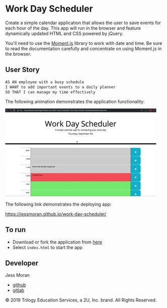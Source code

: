 # Work Day Scheduler

Create a simple calendar application that allows the user to save events for each hour of the day. This app will run in the browser and feature dynamically updated HTML and CSS powered by jQuery.

You'll need to use the [Moment.js](https://momentjs.com/) library to work with date and time. Be sure to read the documentation carefully and concentrate on using Moment.js in the browser.

## User Story

```
AS AN employee with a busy schedule
I WANT to add important events to a daily planner
SO THAT I can manage my time effectively
```

The following animation demonstrates the application functionality:

![day planner demo](./Assets/05-third-party-apis-homework-demo.gif)

The following link demonstrates the deploying app:

https://jessmoran.github.io/work-day-scheduler/

## To run 
- Download or fork the application from [here](https://github.com/JessMoran/work-day-scheduler)
- Select ``ìndex.html`` to start the app

## Developer
Jess Moran 
- [github](https://github.com/JessMoran)
- [gitlab](https://gitlab.com/jessmoran.dev)

© 2019 Trilogy Education Services, a 2U, Inc. brand. All Rights Reserved.
